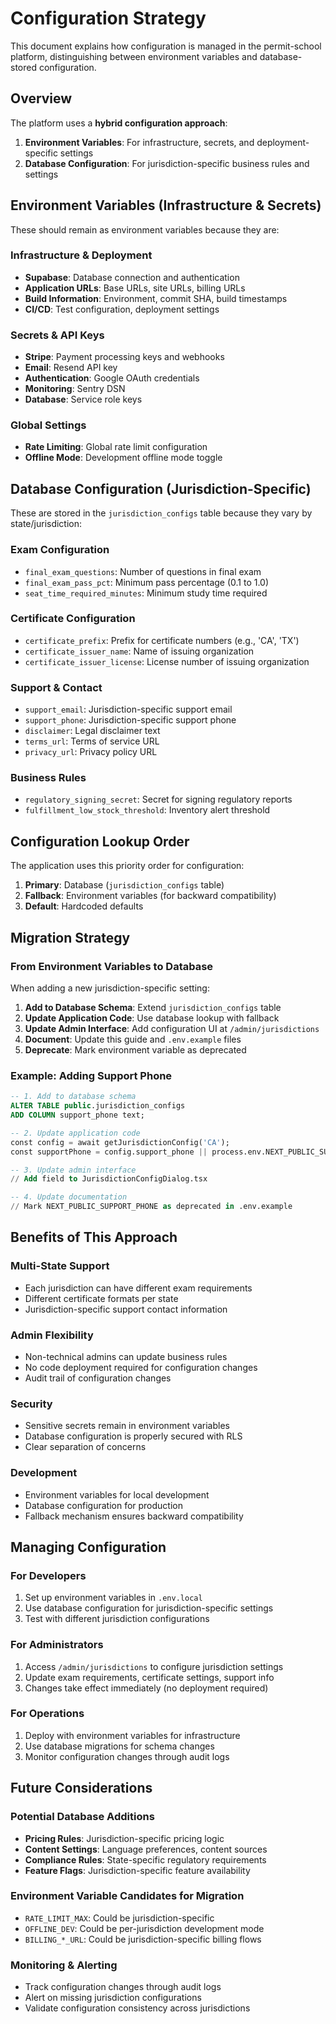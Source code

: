 # Configuration Strategy

This document explains how configuration is managed in the permit-school platform, distinguishing between environment variables and database-stored configuration.

## Overview

The platform uses a **hybrid configuration approach**:

1. **Environment Variables**: For infrastructure, secrets, and deployment-specific settings
2. **Database Configuration**: For jurisdiction-specific business rules and settings

## Environment Variables (Infrastructure & Secrets)

These should remain as environment variables because they are:

### Infrastructure & Deployment

- **Supabase**: Database connection and authentication
- **Application URLs**: Base URLs, site URLs, billing URLs
- **Build Information**: Environment, commit SHA, build timestamps
- **CI/CD**: Test configuration, deployment settings

### Secrets & API Keys

- **Stripe**: Payment processing keys and webhooks
- **Email**: Resend API key
- **Authentication**: Google OAuth credentials
- **Monitoring**: Sentry DSN
- **Database**: Service role keys

### Global Settings

- **Rate Limiting**: Global rate limit configuration
- **Offline Mode**: Development offline mode toggle

## Database Configuration (Jurisdiction-Specific)

These are stored in the `jurisdiction_configs` table because they vary by state/jurisdiction:

### Exam Configuration

- `final_exam_questions`: Number of questions in final exam
- `final_exam_pass_pct`: Minimum pass percentage (0.1 to 1.0)
- `seat_time_required_minutes`: Minimum study time required

### Certificate Configuration

- `certificate_prefix`: Prefix for certificate numbers (e.g., 'CA', 'TX')
- `certificate_issuer_name`: Name of issuing organization
- `certificate_issuer_license`: License number of issuing organization

### Support & Contact

- `support_email`: Jurisdiction-specific support email
- `support_phone`: Jurisdiction-specific support phone
- `disclaimer`: Legal disclaimer text
- `terms_url`: Terms of service URL
- `privacy_url`: Privacy policy URL

### Business Rules

- `regulatory_signing_secret`: Secret for signing regulatory reports
- `fulfillment_low_stock_threshold`: Inventory alert threshold

## Configuration Lookup Order

The application uses this priority order for configuration:

1. **Primary**: Database (`jurisdiction_configs` table)
2. **Fallback**: Environment variables (for backward compatibility)
3. **Default**: Hardcoded defaults

## Migration Strategy

### From Environment Variables to Database

When adding a new jurisdiction-specific setting:

1. **Add to Database Schema**: Extend `jurisdiction_configs` table
2. **Update Application Code**: Use database lookup with fallback
3. **Update Admin Interface**: Add configuration UI at `/admin/jurisdictions`
4. **Document**: Update this guide and `.env.example` files
5. **Deprecate**: Mark environment variable as deprecated

### Example: Adding Support Phone

```sql
-- 1. Add to database schema
ALTER TABLE public.jurisdiction_configs
ADD COLUMN support_phone text;

-- 2. Update application code
const config = await getJurisdictionConfig('CA');
const supportPhone = config.support_phone || process.env.NEXT_PUBLIC_SUPPORT_PHONE || '1-800-PERMIT';

-- 3. Update admin interface
// Add field to JurisdictionConfigDialog.tsx

-- 4. Update documentation
// Mark NEXT_PUBLIC_SUPPORT_PHONE as deprecated in .env.example
```

## Benefits of This Approach

### Multi-State Support

- Each jurisdiction can have different exam requirements
- Different certificate formats per state
- Jurisdiction-specific support contact information

### Admin Flexibility

- Non-technical admins can update business rules
- No code deployment required for configuration changes
- Audit trail of configuration changes

### Security

- Sensitive secrets remain in environment variables
- Database configuration is properly secured with RLS
- Clear separation of concerns

### Development

- Environment variables for local development
- Database configuration for production
- Fallback mechanism ensures backward compatibility

## Managing Configuration

### For Developers

1. Set up environment variables in `.env.local`
2. Use database configuration for jurisdiction-specific settings
3. Test with different jurisdiction configurations

### For Administrators

1. Access `/admin/jurisdictions` to configure jurisdiction settings
2. Update exam requirements, certificate settings, support info
3. Changes take effect immediately (no deployment required)

### For Operations

1. Deploy with environment variables for infrastructure
2. Use database migrations for schema changes
3. Monitor configuration changes through audit logs

## Future Considerations

### Potential Database Additions

- **Pricing Rules**: Jurisdiction-specific pricing logic
- **Content Settings**: Language preferences, content sources
- **Compliance Rules**: State-specific regulatory requirements
- **Feature Flags**: Jurisdiction-specific feature availability

### Environment Variable Candidates for Migration

- `RATE_LIMIT_MAX`: Could be jurisdiction-specific
- `OFFLINE_DEV`: Could be per-jurisdiction development mode
- `BILLING_*_URL`: Could be jurisdiction-specific billing flows

### Monitoring & Alerting

- Track configuration changes through audit logs
- Alert on missing jurisdiction configurations
- Validate configuration consistency across jurisdictions
